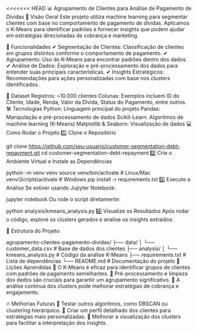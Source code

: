 <<<<<<< HEAD
📊 Agrupamento de Clientes para Análise de Pagamento de Dívidas
📌 Visão Geral
Este projeto utiliza machine learning para segmentar clientes com base no comportamento de pagamento de dívidas. Aplicamos o K-Means para identificar padrões e fornecer insights que podem ajudar em estratégias direcionadas de cobrança e marketing.

🚀 Funcionalidades
✔ Segmentação de Clientes: Classificação de clientes em grupos distintos conforme o comportamento de pagamento.
✔ Agrupamento: Uso do K-Means para encontrar padrões dentro dos dados.
✔ Análise de Dados: Exploração e pré-processamento dos dados para entender suas principais características.
✔ Insights Estratégicos: Recomendações para ações personalizadas com base nos clusters identificados.

📂 Dataset
Registros: ~10.000 clientes
Colunas: Exemplos incluem ID do Cliente, Idade, Renda, Valor da Dívida, Status do Pagamento, entre outros.
🛠️ Tecnologias
Python: Linguagem principal do projeto
Pandas: Manipulação e pré-processamento de dados
Scikit-Learn: Algoritmos de machine learning (K-Means)
Matplotlib & Seaborn: Visualização de dados
💻 Como Rodar o Projeto
1️⃣ Clone o Repositório

git clone https://github.com/seu-usuario/customer-segmentation-debt-repayment.git
cd customer-segmentation-debt-repayment
2️⃣ Crie o Ambiente Virtual e Instale as Dependências

python -m venv venv
source venv/bin/activate  # Linux/Mac
venv\Scripts\activate  # Windows
pip install -r requirements.txt
3️⃣ Execute a Análise
Se estiver usando Jupyter Notebook:

jupyter notebook
Ou rode o script diretamente:

python analysis/kmeans_analysis.py
4️⃣ Visualize os Resultados
Após rodar o código, explore os clusters gerados e analise os insights extraídos.

📁 Estrutura do Projeto

agrupamento-clientes-pagamento-dividas/
├── data/
│   └── customer_data.csv         # Base de dados dos clientes
├── analysis/
│   └── kmeans_analysis.py        # Código da análise K-Means
├── requirements.txt              # Lista de dependências
└── README.md                     # Documentação do projeto
🎯 Lições Aprendidas
📌 O K-Means é eficaz para identificar grupos de clientes com padrões de pagamento semelhantes.
📌 Pré-processamento e limpeza dos dados são cruciais para garantir um agrupamento significativo.
📌 A análise contínua dos clusters pode melhorar estratégias de cobrança e engajamento.

🔥 Melhorias Futuras
🔹 Testar outros algoritmos, como DBSCAN ou clustering hierárquico.
🔹 Criar um perfil detalhado dos clientes para estratégias mais personalizadas.
🔹 Melhorar a visualização dos clusters para facilitar a interpretação dos insights.

